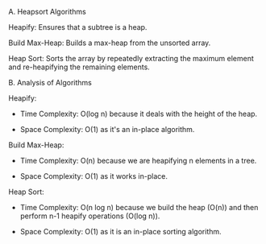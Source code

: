 A. Heapsort Algorithms

Heapify: Ensures that a subtree is a heap.

Build Max-Heap: Builds a max-heap from the unsorted array.

Heap Sort: Sorts the array by repeatedly extracting the maximum element and re-heapifying the remaining elements.

B. Analysis of Algorithms

Heapify:

* Time Complexity: O(log n) because it deals with the height of the heap.

* Space Complexity: O(1) as it's an in-place algorithm.

Build Max-Heap:

* Time Complexity: O(n) because we are heapifying n elements in a tree.

* Space Complexity: O(1) as it works in-place.

Heap Sort:

* Time Complexity: O(n log n) because we build the heap (O(n)) and then perform n-1 heapify operations (O(log n)).

* Space Complexity: O(1) as it is an in-place sorting algorithm.
